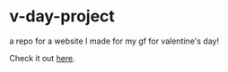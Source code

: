 # v-day-project
a repo for a website I made for my gf for valentine's day!

Check it out <a href="http://www.happyvalentinesdayjulia.com">here</a>.
